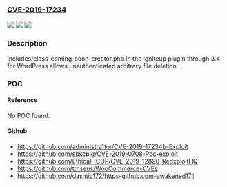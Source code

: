 ### [CVE-2019-17234](https://cve.mitre.org/cgi-bin/cvename.cgi?name=CVE-2019-17234)
![](https://img.shields.io/static/v1?label=Product&message=n%2Fa&color=blue)
![](https://img.shields.io/static/v1?label=Version&message=n%2Fa&color=blue)
![](https://img.shields.io/static/v1?label=Vulnerability&message=n%2Fa&color=brighgreen)

### Description

includes/class-coming-soon-creator.php in the igniteup plugin through 3.4 for WordPress allows unauthenticated arbitrary file deletion.

### POC

#### Reference
No POC found.

#### Github
- https://github.com/administra1tor/CVE-2019-17234b-Exploit
- https://github.com/sbkcbig/CVE-2019-0708-Poc-exploit
- https://github.com/EthicalHCOP/CVE-2019-12890_RedxploitHQ
- https://github.com/tthseus/WooCommerce-CVEs
- https://github.com/dashtic172/https-github.com-awakened171

